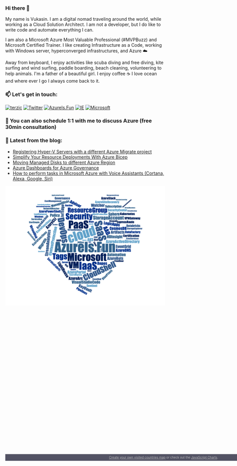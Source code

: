 ### Hi there 👋

My name is Vukasin. I am a digital nomad traveling around the world, while working as a Cloud Solution Architect. I am not a developer, but I do like to write code and automate everything I can.

I am also a Microsoft Azure Most Valuable Professional (#MVPBuzz) and Microsoft Certified Trainer. I like creating Infrastructure as a Code, working with Windows server, hyperconverged infrastructures, and Azure ☁️

Away from keyboard, I enjoy activities like scuba diving and free diving, kite surfing and wind surfing, paddle boarding, beach cleaning, volunteering to help animals. I'm a father of a beautiful girl. I enjoy coffee ☕️ I love ocean and where ever I go I always come back to it.

### 📫  Let's get in touch:

[![terzic](https://img.shields.io/badge/linkedin-%230077B5.svg?style=for-the-badge&logo=linkedin&logoColor=white)](https://www.linkedin.com/in/terzic/)
[![Twitter](https://img.shields.io/badge/twitter-%231DA1F2.svg?style=for-the-badge&logo=Twitter&logoColor=white)](https://twitter.com/MrTerzic)
[![AzureIs.Fun](https://img.shields.io/badge/blog-%230072C6.svg?style=for-the-badge&logo=azure-devops&logoColor=white)](https://azureis.fun)
[![IE](https://img.shields.io/badge/website-0076D6?style=for-the-badge&logo=Internet%20Explorer&logoColor=white)](http://vukasinterzic.com)
[![Microsoft](https://img.shields.io/badge/MVP-0078D4?style=for-the-badge&logo=microsoft&logoColor=white)](https://mvp.microsoft.com/en-us/PublicProfile/5003864?fullName=Vukasin%20Terzic)

### 🤙 You can also schedule 1:1 with me to discuss Azure (free 30min consultation)

### 📝 Latest from the blog:

<!-- AzureIs.Fun:START -->
- [Registering Hyper-V Servers with a different Azure Migrate project](https://azureis.fun/posts/Registering-HyperV-Servers-With-A-Different-Azure-Migration-Project/)
- [Simplify Your Resource Deployments With Azure Bicep](https://azureis.fun/posts/Simplify-Your-Resource-Deployments-With-Azure-Bicep/)
- [Moving Managed Disks to different Azure Region](https://azureis.fun/posts/Moving-Managed-Disks-To-Different-Azure-Region/)
- [Azure Dashboards for Azure Governance](https://azureis.fun/posts/Azure-Dashboards-for-Azure-Governance/)
- [How to perform tasks in Microsoft Azure with Voice Assistants &lpar;Cortana, Alexa, Google, Siri&rpar;](https://azureis.fun/posts/How-To-Perform-Tasks-In-Azure-With-Voice-Assistant-Cortana-Alexa-Google-Siri/)
<!-- AzureIs.Fun:END -->


![Azure Is Fun](/assets/img/azure-is-fun-wordcloud-azure-hearth.png)


<!--
**vukasinterzic/vukasinterzic** is a ✨ _special_ ✨ repository because its `README.md` (this file) appears on your GitHub profile.

Here are some ideas to get you started:

- 🔭 I’m currently working on ...
- 🌱 I’m currently learning ...
- 👯 I’m looking to collaborate on ...
- 🤔 I’m looking for help with ...
- 💬 Ask me about ...
- 📫 How to reach me: ...
- 😄 Pronouns: ...
- ⚡ Fun fact: ...
-->

<script src="https://www.amcharts.com/lib/3/ammap.js" type="text/javascript"></script>
<script src="https://www.amcharts.com/lib/3/maps/js/worldHigh.js" type="text/javascript"></script>
<script src="https://www.amcharts.com/lib/3/themes/dark.js" type="text/javascript"></script>
<div id="mapdiv" style="width: 1000px; height: 450px;"></div>
<div style="width: 1000px; font-size: 70%; padding: 5px 0; text-align: center; background-color: #535364; margin-top: 1px; color: #B4B4B7;"><a href="https://www.amcharts.com/visited_countries/" style="color: #B4B4B7;">Create your own visited countries map</a> or check out the <a href="https://www.amcharts.com/" style="color: #B4B4B7;">JavaScript Charts</a>.</div>
<script type="text/javascript">
var map = AmCharts.makeChart("mapdiv",{
type: "map",
theme: "dark",
projection: "mercator",
panEventsEnabled : true,
backgroundColor : "#535364",
backgroundAlpha : 1,
zoomControl: {
zoomControlEnabled : true
},
dataProvider : {
map : "worldHigh",
getAreasFromMap : true,
areas :
[
	{
		"id": "AL",
		"showAsSelected": true
	},
	{
		"id": "AD",
		"showAsSelected": true
	},
	{
		"id": "AT",
		"showAsSelected": true
	},
	{
		"id": "BY",
		"showAsSelected": true
	},
	{
		"id": "BE",
		"showAsSelected": true
	},
	{
		"id": "BA",
		"showAsSelected": true
	},
	{
		"id": "BG",
		"showAsSelected": true
	},
	{
		"id": "HR",
		"showAsSelected": true
	},
	{
		"id": "CY",
		"showAsSelected": true
	},
	{
		"id": "CZ",
		"showAsSelected": true
	},
	{
		"id": "DK",
		"showAsSelected": true
	},
	{
		"id": "EE",
		"showAsSelected": true
	},
	{
		"id": "FI",
		"showAsSelected": true
	},
	{
		"id": "FR",
		"showAsSelected": true
	},
	{
		"id": "GE",
		"showAsSelected": true
	},
	{
		"id": "DE",
		"showAsSelected": true
	},
	{
		"id": "GI",
		"showAsSelected": true
	},
	{
		"id": "GR",
		"showAsSelected": true
	},
	{
		"id": "HU",
		"showAsSelected": true
	},
	{
		"id": "IS",
		"showAsSelected": true
	},
	{
		"id": "IE",
		"showAsSelected": true
	},
	{
		"id": "IM",
		"showAsSelected": true
	},
	{
		"id": "IT",
		"showAsSelected": true
	},
	{
		"id": "XK",
		"showAsSelected": true
	},
	{
		"id": "LV",
		"showAsSelected": true
	},
	{
		"id": "LU",
		"showAsSelected": true
	},
	{
		"id": "MT",
		"showAsSelected": true
	},
	{
		"id": "MC",
		"showAsSelected": true
	},
	{
		"id": "ME",
		"showAsSelected": true
	},
	{
		"id": "NL",
		"showAsSelected": true
	},
	{
		"id": "MK",
		"showAsSelected": true
	},
	{
		"id": "NO",
		"showAsSelected": true
	},
	{
		"id": "PL",
		"showAsSelected": true
	},
	{
		"id": "PT",
		"showAsSelected": true
	},
	{
		"id": "RO",
		"showAsSelected": true
	},
	{
		"id": "RU",
		"showAsSelected": true
	},
	{
		"id": "RS",
		"showAsSelected": true
	},
	{
		"id": "SK",
		"showAsSelected": true
	},
	{
		"id": "SI",
		"showAsSelected": true
	},
	{
		"id": "ES",
		"showAsSelected": true
	},
	{
		"id": "SE",
		"showAsSelected": true
	},
	{
		"id": "CH",
		"showAsSelected": true
	},
	{
		"id": "TR",
		"showAsSelected": true
	},
	{
		"id": "UA",
		"showAsSelected": true
	},
	{
		"id": "GB",
		"showAsSelected": true
	},
	{
		"id": "VA",
		"showAsSelected": true
	},
	{
		"id": "BS",
		"showAsSelected": true
	},
	{
		"id": "BB",
		"showAsSelected": true
	},
	{
		"id": "BZ",
		"showAsSelected": true
	},
	{
		"id": "BM",
		"showAsSelected": true
	},
	{
		"id": "CR",
		"showAsSelected": true
	},
	{
		"id": "CU",
		"showAsSelected": true
	},
	{
		"id": "DM",
		"showAsSelected": true
	},
	{
		"id": "DO",
		"showAsSelected": true
	},
	{
		"id": "GD",
		"showAsSelected": true
	},
	{
		"id": "GT",
		"showAsSelected": true
	},
	{
		"id": "HT",
		"showAsSelected": true
	},
	{
		"id": "MQ",
		"showAsSelected": true
	},
	{
		"id": "MX",
		"showAsSelected": true
	},
	{
		"id": "NI",
		"showAsSelected": true
	},
	{
		"id": "PA",
		"showAsSelected": true
	},
	{
		"id": "TC",
		"showAsSelected": true
	},
	{
		"id": "US",
		"showAsSelected": true
	},
	{
		"id": "BR",
		"showAsSelected": true
	},
	{
		"id": "CL",
		"showAsSelected": true
	},
	{
		"id": "EC",
		"showAsSelected": true
	},
	{
		"id": "BW",
		"showAsSelected": true
	},
	{
		"id": "CM",
		"showAsSelected": true
	},
	{
		"id": "CV",
		"showAsSelected": true
	},
	{
		"id": "EG",
		"showAsSelected": true
	},
	{
		"id": "KE",
		"showAsSelected": true
	},
	{
		"id": "MG",
		"showAsSelected": true
	},
	{
		"id": "MZ",
		"showAsSelected": true
	},
	{
		"id": "RE",
		"showAsSelected": true
	},
	{
		"id": "SC",
		"showAsSelected": true
	},
	{
		"id": "ZA",
		"showAsSelected": true
	},
	{
		"id": "TZ",
		"showAsSelected": true
	},
	{
		"id": "TN",
		"showAsSelected": true
	},
	{
		"id": "KH",
		"showAsSelected": true
	},
	{
		"id": "CN",
		"showAsSelected": true
	},
	{
		"id": "HK",
		"showAsSelected": true
	},
	{
		"id": "ID",
		"showAsSelected": true
	},
	{
		"id": "MV",
		"showAsSelected": true
	},
	{
		"id": "QA",
		"showAsSelected": true
	},
	{
		"id": "SG",
		"showAsSelected": true
	},
	{
		"id": "TH",
		"showAsSelected": true
	},
	{
		"id": "AE",
		"showAsSelected": true
	},
	{
		"id": "UZ",
		"showAsSelected": true
	},
	{
		"id": "VN",
		"showAsSelected": true
	},
	{
		"id": "FJ",
		"showAsSelected": true
	},
	{
		"id": "NZ",
		"showAsSelected": true
	},
	{
		"id": "PW",
		"showAsSelected": true
	},
	{
		"id": "TO",
		"showAsSelected": true
	}
]
},
areasSettings : {
autoZoom : true,
color : "#B4B4B7",
colorSolid : "#84ADE9",
selectedColor : "#84ADE9",
outlineColor : "#666666",
rollOverColor : "#9EC2F7",
rollOverOutlineColor : "#000000"
}
});
</script>

